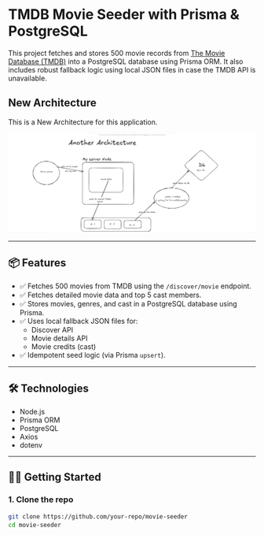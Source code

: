 # TMDB Movie Seeder with Prisma & PostgreSQL

This project fetches and stores 500 movie records from [The Movie Database (TMDB)](https://www.themoviedb.org/) into a PostgreSQL database using Prisma ORM. It also includes robust fallback logic using local JSON files in case the TMDB API is unavailable.


## New Architecture

This is a New Architecture for this application.

![architecture](/public//architecture.png)

---

## 📦 Features

- ✅ Fetches 500 movies from TMDB using the `/discover/movie` endpoint.
- ✅ Fetches detailed movie data and top 5 cast members.
- ✅ Stores movies, genres, and cast in a PostgreSQL database using Prisma.
- ✅ Uses local fallback JSON files for:
  - Discover API
  - Movie details API
  - Movie credits (cast)
- ✅ Idempotent seed logic (via Prisma `upsert`).

---

## 🛠️ Technologies

- Node.js
- Prisma ORM
- PostgreSQL
- Axios
- dotenv

---

## 🧑‍💻 Getting Started

### 1. Clone the repo

```bash
git clone https://github.com/your-repo/movie-seeder
cd movie-seeder
